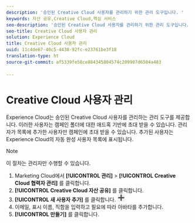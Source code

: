 ```yaml
---
description: '승인된 Creative Cloud 사용자를 관리하기 위한 관리 도구입니다. '
keywords: 자산 공유,Creative Cloud,핵심 서비스
seo-description: '승인된 Creative Cloud 사용자를 관리하기 위한 관리 도구입니다. '
seo-title: Creative Cloud 사용자 관리
solution: Experience Cloud
title: Creative Cloud 사용자 관리
uuid: 11c4de67-40c5-4438-92fc-e23761be3f18
translation-type: ht
source-git-commit: af5339fe58ce884345804574c209907d6504a483

---
```



# Creative Cloud 사용자 관리

Experience Cloud는 승인된 Creative Cloud 사용자를 관리하는 관리 도구를 제공합니다. 이러한 사용자는 캠페인 폴더에 대한 애드혹 기반에 초대 받을 수 있습니다. 관리자가 목록에 추가한 사용자만 캠페인에 초대 받을 수 있습니다. 추가된 사용자는 Experience Cloud의 자동 완성 사용자 목록에 표시됩니다.

>[!NOTE]
>
>이 절차는 관리자만 수행할 수 있습니다.

1. Marketing Cloud에서 **[!UICONTROL 관리]** &gt; **[!UICONTROL Creative Cloud 협력자 관리]** 를 클릭합니다.
1. **[!UICONTROL Creative Cloud 자산 공유]** 를 클릭합니다.
1. **[!UICONTROL 새 사용자 추가]** 를 클릭합니다. ![](assets/mac_add_icon.png)
1. 이메일, 표시 이름, 직함을 입력하고 필요에 따라 아바타를 추가합니다.
1. **[!UICONTROL 만들기]** 를 클릭합니다.
